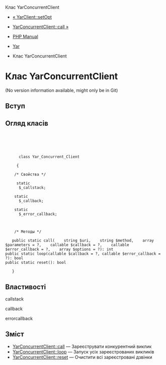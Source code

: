 Клас YarConcurrentClient

-   [« YarClient::setOpt](yar-client.setopt.html)
    
-   [YarConcurrentClient::call »](yar-concurrent-client.call.html)
    
-   [PHP Manual](index.html)
    
-   [Yar](book.yar.html)
    
-   Клас YarConcurrentClient
    

# Клас YarConcurrentClient

(No version information available, might only be in Git)

## Вступ

## Огляд класів

```classsynopsis


    
    
     
      class Yar_Concurrent_Client
     
     {
    
    /* Свойства */
    
     static
      $_callstack;

    static
      $_callback;

    static
      $_error_callback;



    /* Методы */
    
   public static call(    string $uri,    string $method,    array $parameters = ?,    callable $callback = ?,    callable $error_callback = ?,    array $options = ?): int
public static loop(callable $callback = ?, callable $error_callback = ?): bool
public static reset(): bool

   }
```

## Властивості

callstack

callback

errorcallback

## Зміст

-   [YarConcurrentClient::call](yar-concurrent-client.call.html) — Зареєструвати конкурентний виклик
-   [YarConcurrentClient::loop](yar-concurrent-client.loop.html) — Запуск усіх зареєстрованих викликів
-   [YarConcurrentClient::reset](yar-concurrent-client.reset.html) — Очистити всі зареєстровані дзвінки